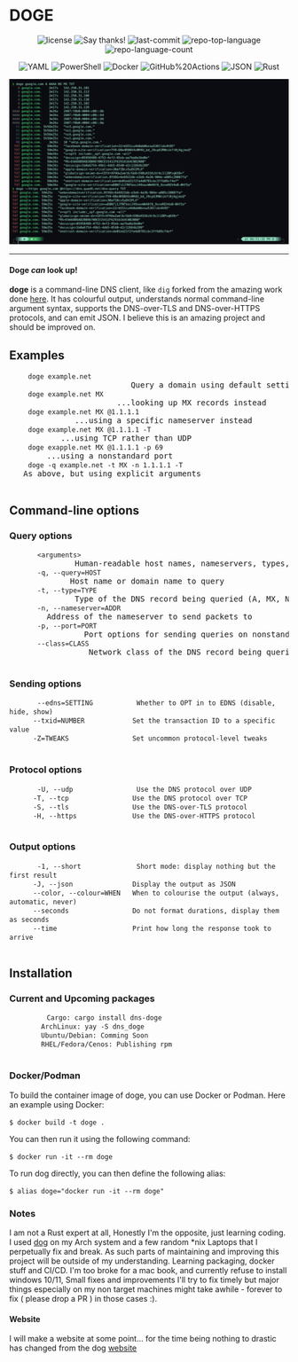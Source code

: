 <h1>DOGE</h1>

<p align="center">
  <img src="https://img.shields.io/github/license/Dj-Codeman/doge?style=flat-square&logo=opensourceinitiative&logoColor=white&color=0080ff" alt="license">
  <img href="https://saythanks.io/to/Dj-Codeman" src="https://img.shields.io/badge/Say%20Thanks-!-1EAEDB.svg" alt="Say thanks!" />
  <img src="https://img.shields.io/github/last-commit/Dj-Codeman/doge?style=flat-square&logo=git&logoColor=white&color=0080ff" alt="last-commit">
  <img src="https://img.shields.io/github/languages/top/Dj-Codeman/doge?style=flat-square&color=0080ff" alt="repo-top-language">
  <img src="https://img.shields.io/github/languages/count/Dj-Codeman/doge?style=flat-square&color=0080ff" alt="repo-language-count">
<p>
<p align="center">
    <img src="https://img.shields.io/badge/YAML-CB171E.svg?style=flat-square&logo=YAML&logoColor=white" alt="YAML">
    <img src="https://img.shields.io/badge/PowerShell-5391FE.svg?style=flat-square&logo=PowerShell&logoColor=white" alt="PowerShell">
    <img src="https://img.shields.io/badge/Docker-2496ED.svg?style=flat-square&logo=Docker&logoColor=white" alt="Docker">
    <img src="https://img.shields.io/badge/GitHub%20Actions-2088FF.svg?style=flat-square&logo=GitHub-Actions&logoColor=white" alt="GitHub%20Actions">
    <img src="https://img.shields.io/badge/JSON-000000.svg?style=flat-square&logo=JSON&logoColor=white" alt="JSON">
    <img src="https://img.shields.io/badge/Rust-000000.svg?style=flat-square&logo=Rust&logoColor=white" alt="Rust">
</p>
  </div>

  <img src="doge-screenshot.jpg" alt="A screenshot of dog making a DNS request">

  <hr>

  <div>
    <h4>Doge <em>can</em> look up!</h4>
    <p><strong>doge</strong> is a command-line DNS client, like <code>dig</code> forked from the amazing work done <a href="https://github.com/ogham/dog">here</a>. It has colourful output, understands normal command-line argument syntax, supports the DNS-over-TLS and DNS-over-HTTPS protocols, and can emit JSON. I believe this is an amazing project and should be improved on.</p>
  </div>

<div>
  <h2>Examples</h2>
  <pre>
    <code>doge example.net</code>                          Query a domain using default settings
    <code>doge example.net MX</code>                       ...looking up MX records instead
    <code>doge example.net MX @1.1.1.1</code>              ...using a specific nameserver instead
    <code>doge example.net MX @1.1.1.1 -T</code>           ...using TCP rather than UDP
    <code>doge exapple.net MX @1.1.1.1 -p 69</code>        ...using a nonstandard port
    <code>doge -q example.net -t MX -n 1.1.1.1 -T</code>   As above, but using explicit arguments
  </pre>

  <h2>Command-line options</h2>
  <div>
    <h3>Query options</h3>
    <pre>
      <code>&lt;arguments&gt;</code>              Human-readable host names, nameservers, types, or classes
      <code>-q, --query=HOST</code>             Host name or domain name to query
      <code>-t, --type=TYPE</code>              Type of the DNS record being queried (A, MX, NS...)
      <code>-n, --nameserver=ADDR</code>        Address of the nameserver to send packets to
      <code>-p, --port=PORT</code>                Port options for sending queries on nonstandard ports
      <code>--class=CLASS</code>                 Network class of the DNS record being queried (IN, CH, HS)
    </pre>
  </div>

  <div>
    <h3>Sending options</h3>
    <pre>
      <code>--edns=SETTING           Whether to OPT in to EDNS (disable, hide, show)
      --txid=NUMBER            Set the transaction ID to a specific value
      -Z=TWEAKS                Set uncommon protocol-level tweaks</code>
    </pre>
  </div>

  <div>
    <h3>Protocol options</h3>
    <pre>
      <code>-U, --udp                Use the DNS protocol over UDP
      -T, --tcp                Use the DNS protocol over TCP
      -S, --tls                Use the DNS-over-TLS protocol
      -H, --https              Use the DNS-over-HTTPS protocol</code>
    </pre>
  </div>

  <div>
    <h3>Output options</h3>
    <pre>
      <code>-1, --short              Short mode: display nothing but the first result
      -J, --json               Display the output as JSON
      --color, --colour=WHEN   When to colourise the output (always, automatic, never)
      --seconds                Do not format durations, display them as seconds
      --time                   Print how long the response took to arrive</code>
    </pre>
  </div>
</div>


  <!-- more options -->

<h2>Installation</h2>
<div>
<h3>Current and Upcoming packages</h3>
    <pre>
        <code>Cargo: cargo install dns-doge
        ArchLinux: yay -S dns_doge
        Ubuntu/Debian: Comming Soon
        RHEL/Fedora/Cenos: Publishing rpm</code>
    </pre>
    
<h3>Docker/Podman</h3>    
    <p>To build the container image of doge, you can use Docker or Podman. Here an example using Docker:</p>
    <code>$ docker build -t doge .</code>
    <p>You can then run it using the following command:</p>
    <code>$ docker run -it --rm doge</code>
    <p>To run dog directly, you can then define the following alias:</p>
    <code>$ alias doge="docker run -it --rm doge"</code>

<h3>Notes</h3>
    <p>I am not a Rust expert at all, Honestly I'm the opposite, just learning coding. I used <a href="https://github.com/ogham/dog">dog</a> on my Arch system and a few random *nix Laptops that I perpetually fix and break. As such parts of maintaining and improving this project
    will be outside of my understanding. Learning packaging, docker stuff and CI/CD. I'm too broke for a mac book, and currently refuse to 
    install windows 10/11, Small fixes and improvements I'll try to fix timely but major things especially on my non target machines might
    take awhile - forever to fix ( please drop a PR ) in those cases :). </p>

<h4>Website</h4>
    <p> I will make a website at some point... for the time being nothing to drastic has changed from the dog <a href=" https://dns.lookup.dog">website</a>  
    </p> 
</div>
